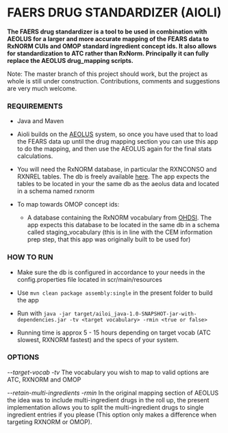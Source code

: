 FAERS DRUG STANDARDIZER (AIOLI)
=======================

**The FAERS drug standardizer is a tool to be used in combination with AEOLUS for a larger and more accurate mapping of
the FEARS data to RxNORM CUIs and OMOP standard ingredient concept ids. It also allows for standardization to ATC rather
than RxNorm. Principally it can fully replace the AEOLUS drug_mapping scripts.**

Note:
The master branch of this project should work, but the project as whole is still under construction. Contributions,
comments and suggestions are very much welcome.

### REQUIREMENTS

- Java and Maven

- Aioli builds on the [AEOLUS](https://github.com/mi-erasmusmc/faersdbstats) system, so once you have used that to load
  the FEARS data up until the drug mapping section you can use this app to do the mapping, and then use the AEOLUS again
  for the final stats calculations.

- You will need the RxNORM database, in particular the RXNCONSO and RXNREL tables. The db is freely available
  [here](https://www.nlm.nih.gov/research/umls/rxnorm/docs/rxnormfiles.html). The app expects the tables to be located
  in your the same db as the aeolus data and located in a schema named rxnorm

- To map towards OMOP concept ids:
    - A database containing the RxNORM vocabulary from [OHDSI](https://athena.ohdsi.org/vocabulary/list). The app
      expects this database to be located in the same db in a schema called staging_vocabulary (this is in line with the
      CEM information prep step, that this app was originally built to be used for)

### HOW TO RUN

- Make sure the db is configured in accordance to your needs in the config.properties file located in scr/main/resources

- Use `mvn clean package assembly:single` in the present folder to build the app
- Run with `java -jar target/ailoi_java-1.0-SNAPSHOT-jar-with-dependencies.jar -tv <target vocabulary> -rmin <true or false>`

- Running time is approx 5 - 15 hours depending on target vocab (ATC slowest, RXNORM fastest) and the specs of your system.


### OPTIONS

*--target-vocab -tv* The vocabulary you wish to map to valid options are ATC, RXNORM and OMOP

*--retain-multi-ingredients -rmin* In the original mapping section of AEOLUS the idea was to include multi-ingredient
drugs in the roll up, the present implementation allows you to split the multi-ingredient drugs to single ingredient
entries if you please (This option only makes a difference when targeting RXNORM or OMOP).
  